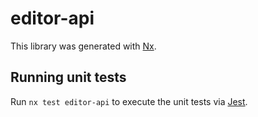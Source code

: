 # editor-api

This library was generated with [Nx](https://nx.dev).

## Running unit tests

Run `nx test editor-api` to execute the unit tests via [Jest](https://jestjs.io).
